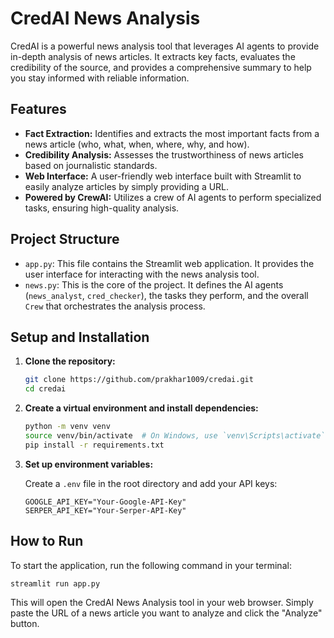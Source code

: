 # CredAI News Analysis

CredAI is a powerful news analysis tool that leverages AI agents to provide in-depth analysis of news articles. It extracts key facts, evaluates the credibility of the source, and provides a comprehensive summary to help you stay informed with reliable information.

## Features

-   **Fact Extraction:** Identifies and extracts the most important facts from a news article (who, what, when, where, why, and how).
-   **Credibility Analysis:** Assesses the trustworthiness of news articles based on journalistic standards.
-   **Web Interface:** A user-friendly web interface built with Streamlit to easily analyze articles by simply providing a URL.
-   **Powered by CrewAI:** Utilizes a crew of AI agents to perform specialized tasks, ensuring high-quality analysis.

## Project Structure

-   `app.py`: This file contains the Streamlit web application. It provides the user interface for interacting with the news analysis tool.
-   `news.py`: This is the core of the project. It defines the AI agents (`news_analyst`, `cred_checker`), the tasks they perform, and the overall `Crew` that orchestrates the analysis process.

## Setup and Installation

1.  **Clone the repository:**

    ```bash
    git clone https://github.com/prakhar1009/credai.git
    cd credai
    ```

2.  **Create a virtual environment and install dependencies:**

    ```bash
    python -m venv venv
    source venv/bin/activate  # On Windows, use `venv\Scripts\activate`
    pip install -r requirements.txt
    ```

3.  **Set up environment variables:**

    Create a `.env` file in the root directory and add your API keys:

    ```
    GOOGLE_API_KEY="Your-Google-API-Key"
    SERPER_API_KEY="Your-Serper-API-Key"
    ```

## How to Run

To start the application, run the following command in your terminal:

```bash
streamlit run app.py
```

This will open the CredAI News Analysis tool in your web browser. Simply paste the URL of a news article you want to analyze and click the "Analyze" button.
